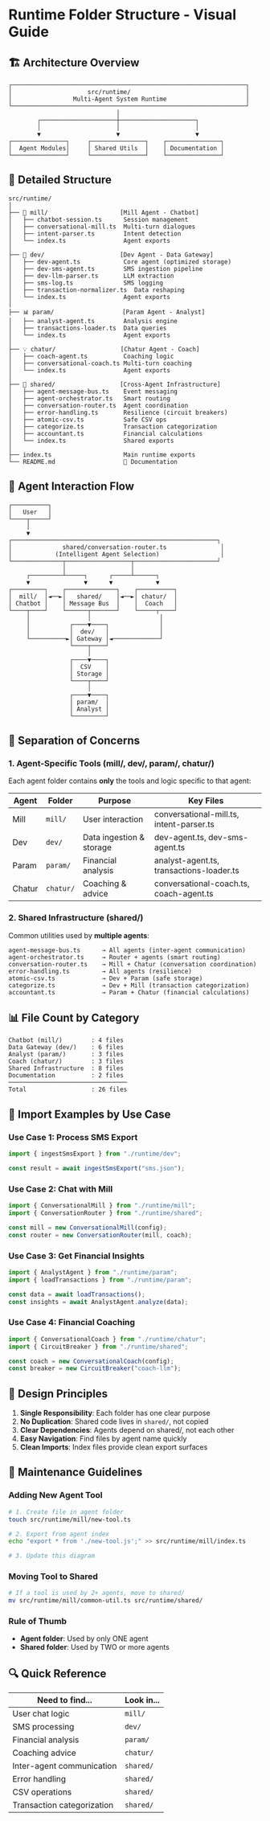 # Runtime Folder Structure - Visual Guide

## 🏗️ Architecture Overview

```
┌─────────────────────────────────────────────────────────────────┐
│                     src/runtime/                                │
│                 Multi-Agent System Runtime                      │
└─────────────────────────────────────────────────────────────────┘
                              │
        ┌─────────────────────┼─────────────────────┐
        │                     │                     │
        ▼                     ▼                     ▼
┌───────────────┐     ┌───────────────┐    ┌───────────────┐
│  Agent Modules│     │ Shared Utils  │    │ Documentation │
└───────────────┘     └───────────────┘    └───────────────┘
```

## 📂 Detailed Structure

```
src/runtime/
│
├── 👤 mill/                    [Mill Agent - Chatbot]
│   ├── chatbot-session.ts      Session management
│   ├── conversational-mill.ts  Multi-turn dialogues
│   ├── intent-parser.ts        Intent detection
│   └── index.ts                Agent exports
│
├── 🔄 dev/                     [Dev Agent - Data Gateway]
│   ├── dev-agent.ts            Core agent (optimized storage)
│   ├── dev-sms-agent.ts        SMS ingestion pipeline
│   ├── dev-llm-parser.ts       LLM extraction
│   ├── sms-log.ts              SMS logging
│   ├── transaction-normalizer.ts  Data reshaping
│   └── index.ts                Agent exports
│
├── 📊 param/                   [Param Agent - Analyst]
│   ├── analyst-agent.ts        Analysis engine
│   ├── transactions-loader.ts  Data queries
│   └── index.ts                Agent exports
│
├── 💡 chatur/                  [Chatur Agent - Coach]
│   ├── coach-agent.ts          Coaching logic
│   ├── conversational-coach.ts Multi-turn coaching
│   └── index.ts                Agent exports
│
├── 🔧 shared/                  [Cross-Agent Infrastructure]
│   ├── agent-message-bus.ts    Event messaging
│   ├── agent-orchestrator.ts   Smart routing
│   ├── conversation-router.ts  Agent coordination
│   ├── error-handling.ts       Resilience (circuit breakers)
│   ├── atomic-csv.ts           Safe CSV ops
│   ├── categorize.ts           Transaction categorization
│   ├── accountant.ts           Financial calculations
│   └── index.ts                Shared exports
│
├── index.ts                    Main runtime exports
└── README.md                   📖 Documentation
```

## 🔀 Agent Interaction Flow

```
┌──────────┐
│   User   │
└────┬─────┘
     │
     ▼
┌─────────────────────────────────────────────────────────┐
│              shared/conversation-router.ts               │
│            (Intelligent Agent Selection)                 │
└──────────────┬──────────────────┬───────────────────────┘
               │                  │
     ┌─────────┴─────┐      ┌─────┴──────┐
     ▼               ▼      ▼            ▼
┌─────────┐    ┌──────────────┐    ┌──────────┐
│  mill/  │◄──►│   shared/    │◄──►│ chatur/  │
│ Chatbot │    │ Message Bus  │    │  Coach   │
└────┬────┘    └──────┬───────┘    └─────┬────┘
     │                │                   │
     │           ┌────▼────┐              │
     │           │  dev/   │              │
     └──────────►│ Gateway │◄─────────────┘
                 └────┬────┘
                      │
                 ┌────▼────┐
                 │  CSV    │
                 │ Storage │
                 └────┬────┘
                      │
                 ┌────▼────┐
                 │ param/  │
                 │ Analyst │
                 └─────────┘
```

## 🎯 Separation of Concerns

### 1. Agent-Specific Tools (mill/, dev/, param/, chatur/)

Each agent folder contains **only** the tools and logic specific to that agent:

| Agent  | Folder    | Purpose                  | Key Files                                |
| ------ | --------- | ------------------------ | ---------------------------------------- |
| Mill   | `mill/`   | User interaction         | conversational-mill.ts, intent-parser.ts |
| Dev    | `dev/`    | Data ingestion & storage | dev-agent.ts, dev-sms-agent.ts           |
| Param  | `param/`  | Financial analysis       | analyst-agent.ts, transactions-loader.ts |
| Chatur | `chatur/` | Coaching & advice        | conversational-coach.ts, coach-agent.ts  |

### 2. Shared Infrastructure (shared/)

Common utilities used by **multiple agents**:

```
agent-message-bus.ts      → All agents (inter-agent communication)
agent-orchestrator.ts     → Router + agents (smart routing)
conversation-router.ts    → Mill + Chatur (conversation coordination)
error-handling.ts         → All agents (resilience)
atomic-csv.ts             → Dev + Param (safe storage)
categorize.ts             → Dev + Mill (transaction categorization)
accountant.ts             → Param + Chatur (financial calculations)
```

## 📊 File Count by Category

```
Chatbot (mill/)        : 4 files
Data Gateway (dev/)    : 6 files
Analyst (param/)       : 3 files
Coach (chatur/)        : 3 files
Shared Infrastructure  : 8 files
Documentation          : 2 files
─────────────────────────────────
Total                  : 26 files
```

## 🚀 Import Examples by Use Case

### Use Case 1: Process SMS Export

```typescript
import { ingestSmsExport } from "./runtime/dev";

const result = await ingestSmsExport("sms.json");
```

### Use Case 2: Chat with Mill

```typescript
import { ConversationalMill } from "./runtime/mill";
import { ConversationRouter } from "./runtime/shared";

const mill = new ConversationalMill(config);
const router = new ConversationRouter(mill, coach);
```

### Use Case 3: Get Financial Insights

```typescript
import { AnalystAgent } from "./runtime/param";
import { loadTransactions } from "./runtime/param";

const data = await loadTransactions();
const insights = await AnalystAgent.analyze(data);
```

### Use Case 4: Financial Coaching

```typescript
import { ConversationalCoach } from "./runtime/chatur";
import { CircuitBreaker } from "./runtime/shared";

const coach = new ConversationalCoach(config);
const breaker = new CircuitBreaker("coach-llm");
```

## 🎨 Design Principles

1. **Single Responsibility**: Each folder has one clear purpose
2. **No Duplication**: Shared code lives in `shared/`, not copied
3. **Clear Dependencies**: Agents depend on shared/, not each other
4. **Easy Navigation**: Find files by agent name quickly
5. **Clean Imports**: Index files provide clean export surfaces

## 📝 Maintenance Guidelines

### Adding New Agent Tool

```bash
# 1. Create file in agent folder
touch src/runtime/mill/new-tool.ts

# 2. Export from agent index
echo "export * from './new-tool.js';" >> src/runtime/mill/index.ts

# 3. Update this diagram
```

### Moving Tool to Shared

```bash
# If a tool is used by 2+ agents, move to shared/
mv src/runtime/mill/common-util.ts src/runtime/shared/
```

### Rule of Thumb

- **Agent folder**: Used by only ONE agent
- **Shared folder**: Used by TWO or more agents

## 🔍 Quick Reference

| Need to find...            | Look in... |
| -------------------------- | ---------- |
| User chat logic            | `mill/`    |
| SMS processing             | `dev/`     |
| Financial analysis         | `param/`   |
| Coaching advice            | `chatur/`  |
| Inter-agent communication  | `shared/`  |
| Error handling             | `shared/`  |
| CSV operations             | `shared/`  |
| Transaction categorization | `shared/`  |
